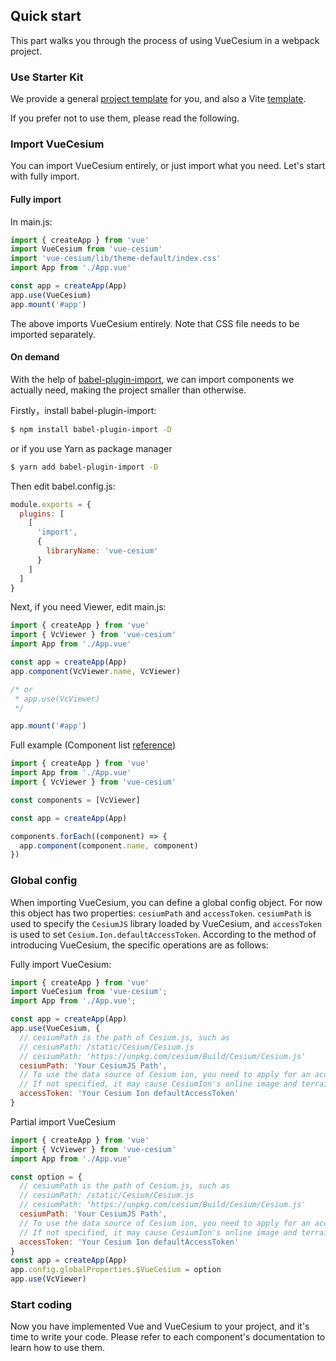 ## Quick start

This part walks you through the process of using VueCesium in a webpack project.

### Use Starter Kit

We provide a general [project template](https://github.com/zouyaoji/vue-cesium-starter) for you, and also a Vite [template](https://github.com/zouyaoji/vue-cesium-vite-starter).

If you prefer not to use them, please read the following.

### Import VueCesium

You can import VueCesium entirely, or just import what you need. Let's start with fully import.

#### Fully import

In main.js:

```javascript
import { createApp } from 'vue'
import VueCesium from 'vue-cesium'
import 'vue-cesium/lib/theme-default/index.css'
import App from './App.vue'

const app = createApp(App)
app.use(VueCesium)
app.mount('#app')
```

The above imports VueCesium entirely. Note that CSS file needs to be imported separately.

#### On demand

With the help of [babel-plugin-import](https://github.com/ant-design/babel-plugin-import), we can import components we actually need, making the project smaller than otherwise.

Firstly，install babel-plugin-import:

```bash
$ npm install babel-plugin-import -D
```

or if you use Yarn as package manager

```bash
$ yarn add babel-plugin-import -D
```

Then edit babel.config.js:

```js
module.exports = {
  plugins: [
    [
      'import',
      {
        libraryName: 'vue-cesium'
      }
    ]
  ]
}
```

Next, if you need Viewer, edit main.js:

```javascript
import { createApp } from 'vue'
import { VcViewer } from 'vue-cesium'
import App from './App.vue'

const app = createApp(App)
app.component(VcViewer.name, VcViewer)

/* or
 * app.use(VcViewer)
 */

app.mount('#app')
```

Full example (Component list [reference](https://github.com/zouyaoji/vue-cesium/tree/dev/packages))

```javascript
import { createApp } from 'vue'
import App from './App.vue'
import { VcViewer } from 'vue-cesium'

const components = [VcViewer]

const app = createApp(App)

components.forEach((component) => {
  app.component(component.name, component)
})
```

### Global config

When importing VueCesium, you can define a global config object. For now this object has two properties: `cesiumPath` and `accessToken`. `cesiumPath` is used to specify the `CesiumJS` library loaded by VueCesium, and `accessToken` is used to set `Cesium.Ion.defaultAccessToken`. According to the method of introducing VueCesium, the specific operations are as follows:

Fully import VueCesium:

```js
import { createApp } from 'vue'
import VueCesium from 'vue-cesium';
import App from './App.vue';

const app = createApp(App)
app.use(VueCesium, {
  // cesiumPath is the path of Cesium.js, such as
  // cesiumPath: /static/Cesium/Cesium.js
  // cesiumPath: 'https://unpkg.com/cesium/Build/Cesium/Cesium.js'
  cesiumPath: 'Your CesiumJS Path',
  // To use the data source of Cesium ion, you need to apply for an account at https://cesium.com/ion/ to obtain Access Token.
  // If not specified, it may cause CesiumIon's online image and terrain loading failure
  accessToken: 'Your Cesium Ion defaultAccessToken'
}

```

Partial import VueCesium

```js
import { createApp } from 'vue'
import { VcViewer } from 'vue-cesium'
import App from './App.vue'

const option = {
  // cesiumPath is the path of Cesium.js, such as
  // cesiumPath: /static/Cesium/Cesium.js
  // cesiumPath: 'https://unpkg.com/cesium/Build/Cesium/Cesium.js'
  cesiumPath: 'Your CesiumJS Path',
  // To use the data source of Cesium ion, you need to apply for an account at https://cesium.com/ion/ to obtain Access Token.
  // If not specified, it may cause CesiumIon's online image and terrain loading failure
  accessToken: 'Your Cesium Ion defaultAccessToken'
}
const app = createApp(App)
app.config.globalProperties.$VueCesium = option
app.use(VcViewer)
```

### Start coding

Now you have implemented Vue and VueCesium to your project, and it's time to write your code. Please refer to each component's documentation to learn how to use them.
